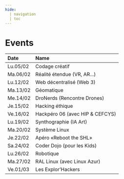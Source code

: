 ```yaml
---
hide:
  | navigation
  | toc
---
```


# Events

| Date     | Name                            |
|:-------- |:------------------------------- |
| Lu.05/02 | Codage créatif                  |
| Ma.06/02 | Réalité étendue (VR, AR...)     |
| Lu.12/02 | Web décentralisé (Web 3)        |
| Ma.13/02 | Géomatique                      |
| Me.14/02 | DroNerds (Rencontre Drones)     |
| Je.15/02 | Hacking éthique                 |
| Ve.16/02 | Hackpéro 06 (avec HIP & CEFCYS) |
| Lu.19/02 | Synthographie (IA Art)          |
| Ma.20/02 | Système Linux                   |
| Je.22/02 | Apéro «Reboot the SHL»          |
| Sa.24/02 | Coder Dojo (pour les Kids)      |
| Lu.26/02 | Robotique                       |
| Ma.27/02 | RAL Linux (avec Linux Azur)     |
| Ve.01/03 | Les Explor’Hackers              |
